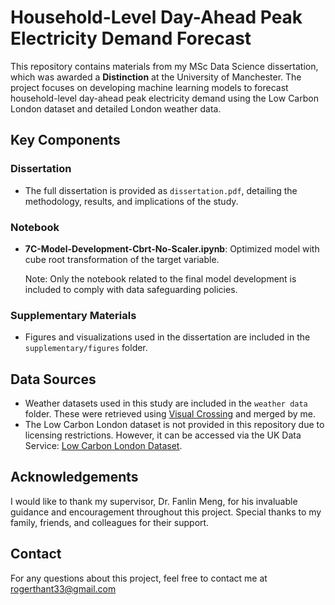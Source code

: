 # **Household-Level Day-Ahead Peak Electricity Demand Forecast**

This repository contains materials from my MSc Data Science dissertation, which was awarded a **Distinction** at the University of Manchester. The project focuses on developing machine learning models to forecast household-level day-ahead peak electricity demand using the Low Carbon London dataset and detailed London weather data.

## **Key Components**
### **Dissertation**
- The full dissertation is provided as `dissertation.pdf`, detailing the methodology, results, and implications of the study.

### **Notebook**
- **7C-Model-Development-Cbrt-No-Scaler.ipynb**: Optimized model with cube root transformation of the target variable. <br>

  Note: Only the notebook related to the final model development is included to comply with data safeguarding policies.

### **Supplementary Materials**
- Figures and visualizations used in the dissertation are included in the `supplementary/figures` folder.

## **Data Sources**
- Weather datasets used in this study are included in the `weather data` folder. These were retrieved using [Visual Crossing](https://www.visualcrossing.com/weather/weather-data-services) and merged by me.
- The Low Carbon London dataset is not provided in this repository due to licensing restrictions. However, it can be accessed via the UK Data Service:  [Low Carbon London Dataset](https://beta.ukdataservice.ac.uk/datacatalogue/studies/study?id=7857).

## **Acknowledgements**
I would like to thank my supervisor, Dr. Fanlin Meng, for his invaluable guidance and encouragement throughout this project. Special thanks to my family, friends, and colleagues for their support.

## **Contact**
For any questions about this project, feel free to contact me at rogerthant33@gmail.com
